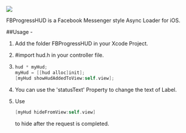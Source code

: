 [![](https://www.dropbox.com/s/6bzk69o0lqj3qm1/crop.gif?dl=0)](https://www.dropbox.com/s/6bzk69o0lqj3qm1/crop.gif?dl=0)


FBProgressHUD is a Facebook Messenger style Async Loader for iOS.

##Usage - 
1. Add the folder FBProgressHUD in your Xcode Project.
2. #import hud.h in your controller file.
3.  
    ```objective-c
    hud * myHud;
    myHud = [[hud alloc]init];
    [myHud showHudAddedToView:self.view];
    ```
    
4. You can use the 'statusText' Property to change the text of Label.
5. Use 
    ```objective-c
    [myHud hideFromView:self.view] 
    ```
    to hide after the request is completed.

